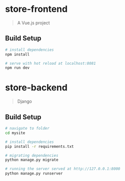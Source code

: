 # store-frontend

> A Vue.js project

## Build Setup

``` bash
# install dependencies
npm install

# serve with hot reload at localhost:8081
npm run dev
```

# store-backend

> Django

## Build Setup

```bash
# navigate to folder
cd mysite

# install dependencies
pip install -r requirements.txt

# migrating dependencies
python manage.py migrate

# running the server served at http://127.0.0.1:8000
python manage.py runserver
```
